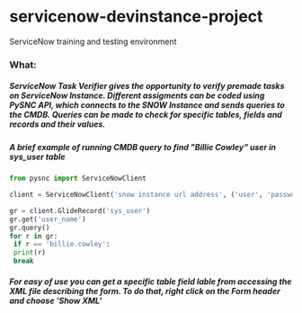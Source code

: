 # servicenow-devinstance-project
ServiceNow training and testing environment


### What: ###
  ##### ServiceNow Task Verifier gives the opportunity to verify premade tasks on ServiceNow Instance. Different assigments can be coded using PySNC API, which connects to the SNOW Instance and sends queries to the CMDB. Queries can be made to check for specific tables, fields and records and their values. 
  ##### A brief example of running CMDB query to find "Billie Cowley" user in sys_user table 
  
```python
from pysnc import ServiceNowClient

client = ServiceNowClient('snow instance url address', ('user', 'password'))

gr = client.GlideRecord('sys_user')
gr.get('user_name')
gr.query()
for r in gr:
 if r == 'billie.cowley':
 print(r)
 break
  ```
 
  ##### For easy of use you can get a specific table field lable from accessing the XML file describing the form. To do that, right click on the Form header and choose 'Show XML'

